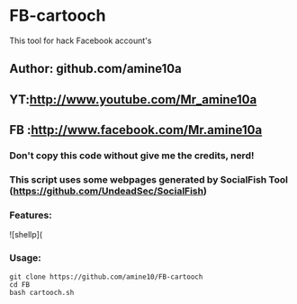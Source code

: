 # FB-cartooch
This tool for hack Facebook account's 

## Author: github.com/amine10a
## YT:http://www.youtube.com/Mr_amine10a
## FB :http://www.facebook.com/Mr.amine10a
### Don't copy this code without give me the credits, nerd!
### This script uses some webpages generated by SocialFish Tool (https://github.com/UndeadSec/SocialFish)



### Features:






![shellp](

### Usage:
```
git clone https://github.com/amine10/FB-cartooch
cd FB
bash cartooch.sh
```

